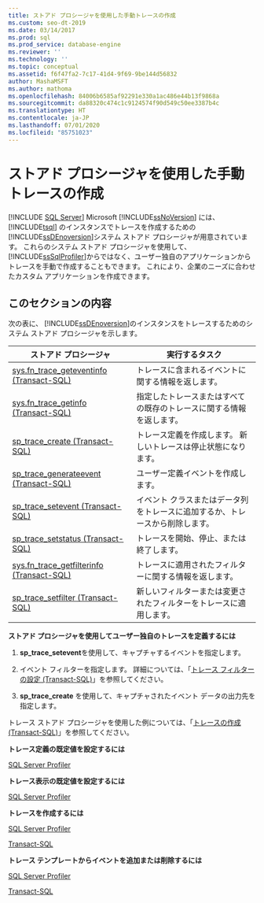 ```yaml
---
title: ストアド プロシージャを使用した手動トレースの作成
ms.custom: seo-dt-2019
ms.date: 03/14/2017
ms.prod: sql
ms.prod_service: database-engine
ms.reviewer: ''
ms.technology: ''
ms.topic: conceptual
ms.assetid: f6f47fa2-7c17-41d4-9f69-9be144d56832
author: MashaMSFT
ms.author: mathoma
ms.openlocfilehash: 84006b6585af92291e330a1ac486e44b13f9868a
ms.sourcegitcommit: da88320c474c1c9124574f90d549c50ee3387b4c
ms.translationtype: HT
ms.contentlocale: ja-JP
ms.lasthandoff: 07/01/2020
ms.locfileid: "85751023"
---
```

# <a name="create-manual-traces-using-stored-procedures"></a>ストアド プロシージャを使用した手動トレースの作成
 [!INCLUDE [SQL Server](../../includes/applies-to-version/sqlserver.md)]
  Microsoft [!INCLUDE[ssNoVersion](../../includes/ssnoversion-md.md)] には、 [!INCLUDE[tsql](../../includes/tsql-md.md)] のインスタンスでトレースを作成するための [!INCLUDE[ssDEnoversion](../../includes/ssdenoversion-md.md)]システム ストアド プロシージャが用意されています。 これらのシステム ストアド プロシージャを使用して、 [!INCLUDE[ssSqlProfiler](../../includes/sssqlprofiler-md.md)]からではなく、ユーザー独自のアプリケーションからトレースを手動で作成することもできます。 これにより、企業のニーズに合わせたカスタム アプリケーションを作成できます。  
  
## <a name="in-this-section"></a>このセクションの内容  
 次の表に、 [!INCLUDE[ssDEnoversion](../../includes/ssdenoversion-md.md)]のインスタンスをトレースするためのシステム ストアド プロシージャを示します。  
  
|ストアド プロシージャ|実行するタスク|  
|----------------------|--------------------|  
|[sys.fn_trace_geteventinfo &#40;Transact-SQL&#41;](../../relational-databases/system-functions/sys-fn-trace-geteventinfo-transact-sql.md)|トレースに含まれるイベントに関する情報を返します。|  
|[sys.fn_trace_getinfo &#40;Transact-SQL&#41;](../../relational-databases/system-functions/sys-fn-trace-getinfo-transact-sql.md)|指定したトレースまたはすべての既存のトレースに関する情報を返します。|  
|[sp_trace_create &#40;Transact-SQL&#41;](../../relational-databases/system-stored-procedures/sp-trace-create-transact-sql.md)|トレース定義を作成します。 新しいトレースは停止状態になります。|  
|[sp_trace_generateevent &#40;Transact-SQL&#41;](../../relational-databases/system-stored-procedures/sp-trace-generateevent-transact-sql.md)|ユーザー定義イベントを作成します。|  
|[sp_trace_setevent &#40;Transact-SQL&#41;](../../relational-databases/system-stored-procedures/sp-trace-setevent-transact-sql.md)|イベント クラスまたはデータ列をトレースに追加するか、トレースから削除します。|  
|[sp_trace_setstatus &#40;Transact-SQL&#41;](../../relational-databases/system-stored-procedures/sp-trace-setstatus-transact-sql.md)|トレースを開始、停止、または終了します。|  
|[sys.fn_trace_getfilterinfo &#40;Transact-SQL&#41;](../../relational-databases/system-functions/sys-fn-trace-getfilterinfo-transact-sql.md)|トレースに適用されたフィルターに関する情報を返します。|  
|[sp_trace_setfilter &#40;Transact-SQL&#41;](../../relational-databases/system-stored-procedures/sp-trace-setfilter-transact-sql.md)|新しいフィルターまたは変更されたフィルターをトレースに適用します。|  
  
 **ストアド プロシージャを使用してユーザー独自のトレースを定義するには**  
  
1.  **sp_trace_setevent**を使用して、キャプチャするイベントを指定します。  
  
2.  イベント フィルターを指定します。 詳細については、「[トレース フィルターの設定 &#40;Transact-SQL&#41;](../../relational-databases/sql-trace/set-a-trace-filter-transact-sql.md)」を参照してください。  
  
3.  **sp_trace_create** を使用して、キャプチャされたイベント データの出力先を指定します。  

 トレース ストアド プロシージャを使用した例については、「[トレースの作成 &#40;Transact-SQL&#41;](../../relational-databases/sql-trace/create-a-trace-transact-sql.md)」を参照してください。  
  
 **トレース定義の既定値を設定するには**  
  
 [SQL Server Profiler](../../tools/sql-server-profiler/set-trace-definition-defaults-sql-server-profiler.md)  
  
 **トレース表示の既定値を設定するには**  
  
 [SQL Server Profiler](../../tools/sql-server-profiler/set-trace-display-defaults-sql-server-profiler.md)  
  
 **トレースを作成するには**  
  
 [SQL Server Profiler](../../tools/sql-server-profiler/create-a-trace-sql-server-profiler.md)  
  
 [Transact-SQL](../../relational-databases/sql-trace/create-a-trace-transact-sql.md)  
  
 **トレース テンプレートからイベントを追加または削除するには**  
  
 [SQL Server Profiler](../../tools/sql-server-profiler/specify-events-and-data-columns-for-a-trace-file-sql-server-profiler.md)  
  
 [Transact-SQL](../../relational-databases/system-stored-procedures/sp-trace-setevent-transact-sql.md)  
  
  
